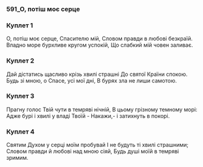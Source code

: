 ### 591_О, потіш моє серце
### Куплет 1
О, потіш моє серце, Спасителю мій, Словом правди в любові безкраїй. <br/>Владно море бурхливе кругом успокій, Що слабкий мій човен заливає.
### Куплет 2
Дай дістатись щасливо крізь хвилі страшні До святої Країни спокою.<br/>Будь зі мною, о Спасе, усі мої дні, В бурях зла не лиши самотою.
### Куплет 3
Прагну голос Твій чути в темряві нічній, В цьому грізному темному морі: <br/>Адже бурі і хвилі у владі Твоїй - Накажи,- і затихнуть в покорі.
### Куплет 4
Святим Духом у серці моїм пробувай І не будуть ті хвилі страшними; <br/>Словом правди й любові над мною сіяй, Будь душі моїй в темряві зримим.
